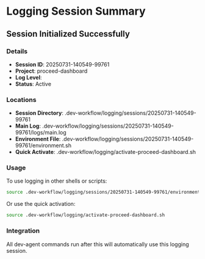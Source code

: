 # Logging Session Summary

## Session Initialized Successfully

### Details
- **Session ID**: 20250731-140549-99761
- **Project**: proceed-dashboard
- **Log Level**: 
- **Status**: Active

### Locations
- **Session Directory**: .dev-workflow/logging/sessions/20250731-140549-99761
- **Main Log**: .dev-workflow/logging/sessions/20250731-140549-99761/logs/main.log
- **Environment File**: .dev-workflow/logging/sessions/20250731-140549-99761/environment.sh
- **Quick Activate**: .dev-workflow/logging/activate-proceed-dashboard.sh

### Usage
To use logging in other shells or scripts:
```bash
source .dev-workflow/logging/sessions/20250731-140549-99761/environment.sh
```

Or use the quick activation:
```bash
source .dev-workflow/logging/activate-proceed-dashboard.sh
```

### Integration
All dev-agent commands run after this will automatically use this logging session.
